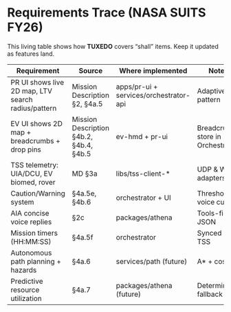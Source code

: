 # Requirements Trace (NASA SUITS FY26)

This living table shows how **TUXEDO** covers “shall” items. Keep it updated as features land.

| Requirement | Source | Where implemented | Notes |
|---|---|---|---|
| PR UI shows live 2D map, LTV search radius/pattern | Mission Description §2, §4a.5 | apps/pr-ui + services/orchestrator-api | Adaptive pattern |
| EV UI shows 2D map + breadcrumbs + drop pins | Mission Description §4b.2, §4b.4, §4b.5 | ev-hmd + pr-ui | Breadcrumb store in Orchestrator |
| TSS telemetry: UIA/DCU, EV biomed, rover | MD §3a | libs/tss-client-* | UDP & WS adapters |
| Caution/Warning system | §4a.5e, §4b.6 | orchestrator + UI | Thresholds + voice cues |
| AIA concise voice replies | §2c | packages/athena | Tools-first JSON |
| Mission timers (HH:MM:SS) | §4a.5f | orchestrator | Synced with TSS |
| Autonomous path planning + hazards | §4a.6 | services/path (future) | A* + costs |
| Predictive resource utilization | §4a.7 | packages/athena (future) | Deterministic fallback |
